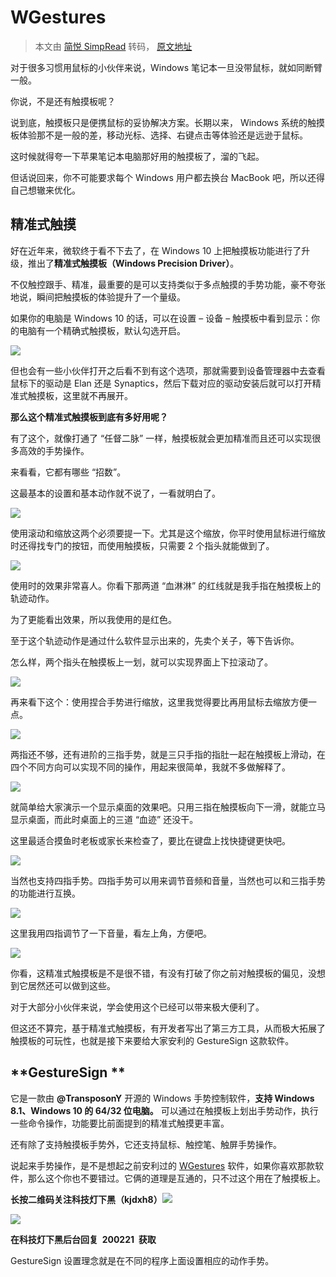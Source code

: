 # WGestures

> 本文由 [简悦 SimpRead](http://ksria.com/simpread/) 转码，  [原文地址](https://mp.weixin.qq.com/s?__biz=MzU2NTAzNzYzMg==&mid=2247494991&idx=1&sn=ddec70e47ec8802fd0e37a732dcb798a&chksm=fc437260cb34fb7630b7bf83e8ef5717bac14e6bf200d6a3c664d710538d7527f027537074f3&mpshare=1&scene=1&srcid=0221e1XwqILxCeZ9S8XtMFui&sharer_sharetime=1582267269334&sharer_shareid=5cc2777764c85c1d841997739b5bb6f4&key=23b7fbdf45e237b02af36ba7bc2ab7d3b9fbe330559ae9720c799feabc2851c2d3b5c82a88e6b80688c8646babd2a3984baf2f10345ed779164f5eef6a40993fe715aa2d5eb59ec931e7fbc29cbd909b&ascene=1&uin=MzEzNTMxNzU5NQ%3D%3D&devicetype=Windows+10&version=62070158&lang=zh_CN&exportkey=AdhSVYZBsW8%2FlMTG5gV4GEM%3D&pass_ticket=q8ma0jRuf9Wux12FcypOtuORSBQNeB9YxrPnYlk7fycvB5RQn3NmMqLwQ2o0z0rN)

对于很多习惯用鼠标的小伙伴来说，Windows 笔记本一旦没带鼠标，就如同断臂一般。

你说，不是还有触摸板呢？

说到底，触摸板只是便携鼠标的妥协解决方案。长期以来， Windows 系统的触摸板体验那不是一般的差，移动光标、选择、右键点击等体验还是远逊于鼠标。

这时候就得夸一下苹果笔记本电脑那好用的触摸板了，溜的飞起。

但话说回来，你不可能要求每个 Windows 用户都去换台 MacBook 吧，所以还得自己想辙来优化。

## **精准式触摸**

好在近年来，微软终于看不下去了，在 Windows 10 上把触摸板功能进行了升级，推出了**精准式触摸板（Windows Precision Driver）**。

不仅触控跟手、精准，最重要的是可以支持类似于多点触摸的手势功能，豪不夸张地说，瞬间把触摸板的体验提升了一个量级。

如果你的电脑是 Windows 10 的话，可以在设置 – 设备 – 触摸板中看到显示：你的电脑有一个精确式触摸板，默认勾选开启。

![](assets/640.jpg)

但也会有一些小伙伴打开之后看不到有这个选项，那就需要到设备管理器中去查看鼠标下的驱动是 Elan 还是 Synaptics，然后下载对应的驱动安装后就可以打开精准式触摸板，这里就不再展开。

**那么这个精准式触摸板到底有多好用呢？**

有了这个，就像打通了 “任督二脉” 一样，触摸板就会更加精准而且还可以实现很多高效的手势操作。

来看看，它都有哪些 “招数”。

这最基本的设置和基本动作就不说了，一看就明白了。

![](assets/640-1582268058892.jpg)

使用滚动和缩放这两个必须要提一下。尤其是这个缩放，你平时使用鼠标进行缩放时还得找专门的按钮，而使用触摸板，只需要 2 个指头就能做到了。

![](assets/640-1582268060567.jpg)

使用时的效果非常喜人。你看下那两道 “血淋淋” 的红线就是我手指在触摸板上的轨迹动作。

为了更能看出效果，所以我使用的是红色。

至于这个轨迹动作是通过什么软件显示出来的，先卖个关子，等下告诉你。

怎么样，两个指头在触摸板上一划，就可以实现界面上下拉滚动了。

![](assets/640.gif)

再来看下这个：使用捏合手势进行缩放，这里我觉得要比再用鼠标去缩放方便一点。

![](assets/640-1582268064580.gif)

两指还不够，还有进阶的三指手势，就是三只手指的指肚一起在触摸板上滑动，在四个不同方向可以实现不同的操作，用起来很简单，我就不多做解释了。

![](assets/640-1582268066982.jpg)

就简单给大家演示一个显示桌面的效果吧。只用三指在触摸板向下一滑，就能立马显示桌面，而此时桌面上的三道 “血迹” 还没干。

这里最适合摸鱼时老板或家长来检查了，要比在键盘上找快捷键更快吧。

![](assets/640-1582268068442.gif)

当然也支持四指手势。四指手势可以用来调节音频和音量，当然也可以和三指手势的功能进行互换。

![](assets/640-1582268070378.gif)

这里我用四指调节了一下音量，看左上角，方便吧。

![](assets/640-1582268072256.gif)

你看，这精准式触摸板是不是很不错，有没有打破了你之前对触摸板的偏见，没想到它居然还可以做到这些。

对于大部分小伙伴来说，学会使用这个已经可以带来极大便利了。

但这还不算完，基于精准式触摸板，有开发者写出了第三方工具，从而极大拓展了触摸板的可玩性，也就是接下来要给大家安利的 GestureSign 这款软件。

## **GestureSign **

它是一款由 **@TransposonY** 开源的 Windows 手势控制软件，**支持 Windows 8.1、Windows 10 的 64/32 位电脑。** 可以通过在触摸板上划出手势动作，执行一些命令操作，功能要比前面提到的精准式触摸更丰富。

还有除了支持触摸板手势外，它还支持鼠标、触控笔、触屏手势操作。

说起来手势操作，是不是想起之前安利过的 [WGestures](http://mp.weixin.qq.com/s?__biz=MzU2NTAzNzYzMg==&mid=2247489185&idx=1&sn=799d0395ca845b2a3e4d60379bd92ed0&chksm=fc40898ecb37009854efe6053154ced4eb04706f555ac0039724f05b1a79bc3751edb98452cb&scene=21#wechat_redirect) 软件，如果你喜欢那款软件，那么这个你也不要错过。它俩的道理是互通的，只不过这个用在了触摸板上。

**长按二维码关注科技灯下黑（kjdxh8）**![](https://mmbiz.qpic.cn/mmbiz_png/ncicWtGoBHtKpGm3oibcXOohQPxKudhlrZGHVewNffocwOfEXsDS0le6Xeb7rcib9hNu5tFYfD7LZ38QqgZ7Tas5w/640?wx_fmt=png)

![](assets/640-1582268076157.jpg)

**在科技灯下黑后台回复  200221  获取**

GestureSign 设置理念就是在不同的程序上面设置相应的动作手势。